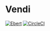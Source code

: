 # Vendi
[![Ebert](https://ebertapp.io/github/ClientCall/vendi.svg)](https://ebertapp.io/github/ClientCall/vendi) [![CircleCI](https://circleci.com/gh/ClientCall/vendi.svg?style=svg)](https://circleci.com/gh/ClientCall/vendi)
